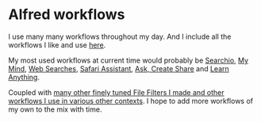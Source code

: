 # Alfred workflows
I use many many workflows throughout my day. And I include all the workflows I like and use [here](https://github.com/learn-anything/alfred-workflows#amazing-alfred-workflows-).

My most used workflows at current time would probably be [Searchio](https://github.com/deanishe/alfred-searchio), [My Mind](https://github.com/nikitavoloboev/alfred-my-mind), [Web Searches](https://github.com/nikitavoloboev/alfred-web-searches), [Safari Assistant](https://github.com/deanishe/alfred-safari-assistant), [Ask, Create Share](https://github.com/nikitavoloboev/alfred-ask-create-share) and [Learn Anything](https://github.com/nikitavoloboev/alfred-learn-anything).

Coupled with [many other finely tuned File Filters I made and other workflows I use in various other contexts](https://github.com/nikitavoloboev/small-workflows). I hope to add more workflows of my own to the mix with time.